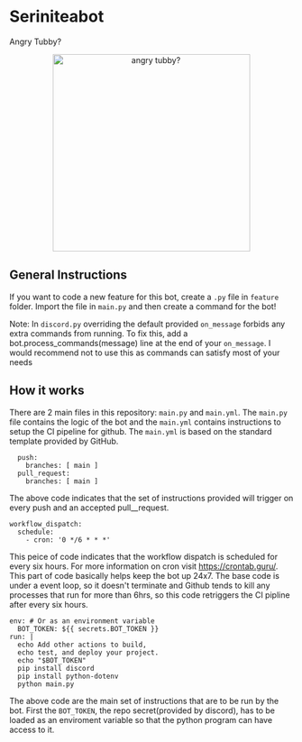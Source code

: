 # Seriniteabot
Angry Tubby?
<p align="center">
  <img src="./images/angly_tubby.png" width="350" title="angry tubby?">
</p>

## General Instructions
If you want to code a new feature for this bot, create a `.py` file in `feature` folder.
Import the file in `main.py` and then create a command for the bot!

Note: In `discord.py` overriding the default provided `on_message` forbids any extra commands from running. To fix this, add a bot.process_commands(message) line at the end of your `on_message`. I would recommend not to use this as commands can satisfy most of your needs

## How it works
There are 2 main files in this repository: `main.py` and `main.yml`.
The `main.py` file contains the logic of the bot and the `main.yml` contains instructions to setup the CI pipeline for github.
The `main.yml` is based on the standard template provided by GitHub.
```
  push:
    branches: [ main ]
  pull_request:
    branches: [ main ]
```
The above code indicates that the set of instructions provided will trigger on every push and an accepted pull__request.
```
workflow_dispatch:
  schedule:
    - cron: '0 */6 * * *'
```
This peice of code indicates that the workflow dispatch is scheduled for every six hours.
For more information on cron visit https://crontab.guru/.
This part of code basically helps keep the bot up 24x7. The base code is under a event loop, so it doesn't terminate and Github tends to kill any processes that run for more than 6hrs, so this code retriggers the CI pipline after every six hours.
```
env: # Or as an environment variable
  BOT_TOKEN: ${{ secrets.BOT_TOKEN }}
run: |
  echo Add other actions to build,
  echo test, and deploy your project.
  echo "$BOT_TOKEN"
  pip install discord
  pip install python-dotenv
  python main.py
```
The above code are the main set of instructions that are to be run by the bot.
First the `BOT_TOKEN`, the repo secret(provided by discord), has to be loaded as an enviroment variable so that the python program can have access to it.
